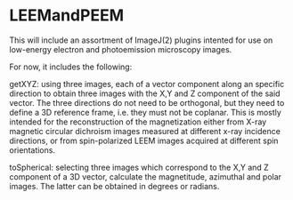 # LEEMandPEEM

This will include an assortment of ImageJ(2) plugins intented for use on low-energy electron and photoemission microscopy images.

For now, it includes the following:

getXYZ: using three images, each of a vector component along an specific direction to obtain three images with the X,Y and Z component of the said vector. The three directions do not need to be orthogonal, but they need to define a 3D reference frame, i.e. they must not be coplanar. This is mostly intended for the reconstruction of the magnetization either from X-ray magnetic circular dichroism images measured at different x-ray incidence directions, or from spin-polarized LEEM images acquired at different spin orientations.

toSpherical: selecting three images which correspond to the X,Y and Z component of a 3D vector, calculate the magnetitude, azimuthal and polar images. The latter can be obtained in degrees or radians.
